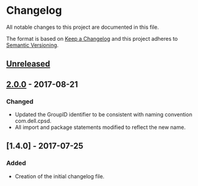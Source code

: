 # Changelog
All notable changes to this project are documented in this file.
 
The format is based on [Keep a Changelog](http://keepachangelog.com/)
and this project adheres to [Semantic Versioning](http://semver.org/).

## [Unreleased]

## [2.0.0] - 2017-08-21

### Changed
- Updated the GroupID identifier to be consistent with naming convention com.dell.cpsd.
- All import and package statements modified to reflect the new name.

## [1.4.0] - 2017-07-25
### Added
 - Creation of the initial changelog file.
 
 [Unreleased]: https://github.com/dellemc-symphony/common-keystore/compare/2.0.0...HEAD
 [2.0.0]: https://github.com/dellemc-symphony/common-keystore/compare/1.4.0...2.0.0
